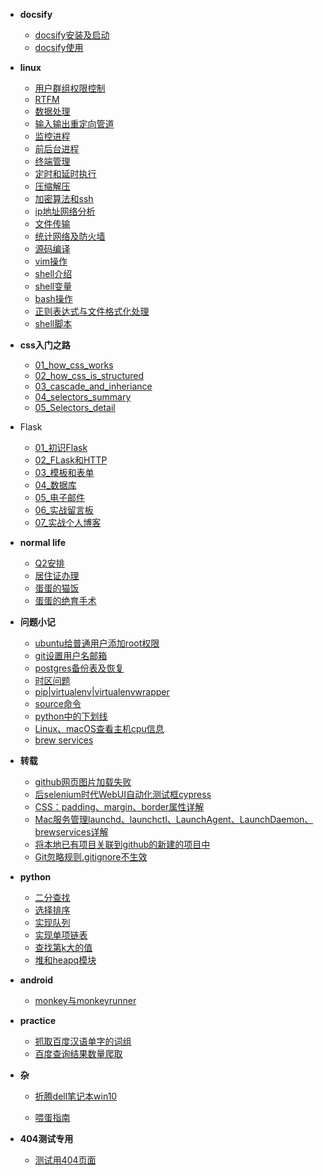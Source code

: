 - **docsify**
  - [docsify安装及启动](docsify/docsify安装及启动.md)
  - [docsify使用](docsify/docsify使用.md)
- **linux**
  - [用户群组权限控制](linux/20200309_用户群组权限控制.md)
  - [RTFM](linux/20200310_RTFM.md)
  - [数据处理](linux/20200315_数据处理.md)
  - [输入输出重定向管道](linux/20200316_输入输出重定向管道.md)
  - [监控进程](linux/20200317_监控进程.md)
  - [前后台进程](linux/20200319_前后台进程.md)
  - [终端管理](linux/20200320_终端管理.md)
  - [定时和延时执行](linux/20200321_定时和延时执行.md)
  - [压缩解压](linux/20200322_压缩解压.md)
  - [加密算法和ssh](linux/20200323_加密算法和ssh.md)
  - [ip地址网络分析](linux/20200324_ip地址网络分析.md)
  - [文件传输](linux/20200324_文件传输.md)
  - [统计网络及防火墙](linux/20200325_统计网络及防火墙.md)
  - [源码编译](linux/20200326_源码编译.md)
  - [vim操作](linux/20200330_vim操作.md)
  - [shell介绍](linux/20200413_shell介绍.md)
  - [shell变量](linux/20200414_shell变量.md)
  - [bash操作](linux/20200421_bash操作.md)
  - [正则表达式与文件格式化处理](linux/20200422_正则表达式与文件格式化处理.md)
  - [shell脚本](linux/20200426_shell脚本.md)
- **css入门之路**
  - [01_how_css_works](css入门之路/01_how_css_works.md)
  - [02_how_css_is_structured](css入门之路/02_how_css_is_structured.md)
  - [03_cascade_and_inheriance](css入门之路/03_cascade_and_inheriance.md)
  - [04_selectors_summary](css入门之路/04_selectors_summary.md)
  - [05_Selectors_detail](css入门之路/05_Selectors_detail.md)
- Flask
  - [01_初识Flask](Flask/01_初识Flask.md)
  - [02_FLask和HTTP](Flask/02_Flask和HTTP.md)
  - [03_模板和表单](Flask/03_模板和表单.md)
  - [04_数据库](Flask/04_数据库.md)
  - [05_电子邮件](Flask/05_电子邮件.md)
  - [06_实战留言板](Flask/06_实战留言板.md)
  - [07_实战个人博客](Flask/07_实战个人博客.md)
- **normal life**  
  - [Q2安排](normal_life/Q2安排.md)
  - [居住证办理](normal_life/居住证办理.md)
  - [蛋蛋的猫饭](normal_life/蛋蛋的猫饭.md)
  - [蛋蛋的绝育手术](normal_life/蛋蛋的绝育手术.md)
- **问题小记**
  - [ubuntu给普通用户添加root权限](问题小记/20200506_ubuntu给普通用户添加root权限.md)
  - [git设置用户名邮箱](问题小记/20200513_git设置用户名邮箱.md)
  - [postgres备份表及恢复](问题小记/20200616_postgres备份表及恢复.md)
  - [时区问题](问题小记/20200707_时区问题.md)
  - [pip|virtualenv|virtualenvwrapper](问题小记/20200803_pip等.md)
  - [source命令](问题小记/20200810_source命令.md)
  - [python中的下划线](问题小记/20200912_python中的'_'.md)
  - [Linux、macOS查看主机cpu信息](问题小记/20210617_linux、macos查看主机cpu信息.md)
  - [brew services](问题小记/20210526_brew_services.md)
- **转载**
  - [github网页图片加载失败](转载/Github网页上图片显示失败.md)
  - [后selenium时代WebUI自动化测试框cypress](转载/后selenium时代WebUI自动化测试框cypress.md)
  - [CSS：padding、margin、border属性详解](转载/CSS：padding、margin、border属性详解.md)
  - [Mac服务管理launchd、launchctl、LaunchAgent、LaunchDaemon、brewservices详解](转载/Mac服务管理launchd、launchctl、LaunchAgent、LaunchDaemon、brewservices详解.md)
  - [将本地已有项目关联到github的新建的项目中](转载/将本地已有项目关联到github的新建的项目中.md)
  - [Git忽略规则.gitignore不生效](转载/Git忽略规则.gitignore不生效.md)
- **python**
  - [二分查找](data_structure&algorithm/1.1_二分查找.md)
  - [选择排序](data_structure&algorithm/选择排序.md)
  - [实现队列](data_structure&algorithm/实现队列.md)
  - [实现单项链表](data_structure&algorithm/实现单项链表.md)
  - [查找第k大的值](data_structure&algorithm/查找第k大的值.md)
  - [堆和heapq模块](data_structure&algorithm/堆和heapq模块.md)
- **android**
  - [monkey与monkeyrunner](android/monkey与monkeyrunner.md)
- **practice**
  - [抓取百度汉语单字的词组](practice/抓取百度汉语单字的词组.md)
  - [百度查询结果数量爬取](practice/百度查询结果数量爬取.md)
- **杂**
  - [折腾dell笔记本win10](杂/折腾dell笔记本win10.md)
  
  - [喂蛋指南](杂/喂蛋指南.md)
- **404测试专用**
  
  - [测试用404页面](404测试.md)

